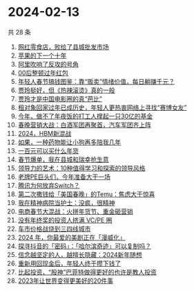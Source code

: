 # 2024-02-13

共 28 条

<!-- BEGIN 36KR -->
<!-- 最后更新时间 2024-02-13 12:07:19 +0800 -->
1. [网红零食店，败给了县城批发市场](https://36kr.com/p/2645178206060807)
1. [苹果的下一个十年](https://36kr.com/p/2644008982085896)
1. [阿里吹响了反攻的号角](https://36kr.com/p/2644916622770433)
1. [00后整顿过年红包](https://36kr.com/p/2644804528963848)
1. [年轻人春节搞钱图鉴：靠“贩卖”情绪价值，每日躺赚千元？](https://36kr.com/p/2645017390153991)
1. [贾玲挺好，但《热辣滚烫》真的一般](https://36kr.com/p/2643551118033160)
1. [贾玲才是中国电影圈的真“芭比”](https://36kr.com/p/2644836935762185)
1. [租对象回家过年已成历史，年轻人更热衷网络上寻找“赛博女友”](https://36kr.com/p/2643826190061063)
1. [今年，做不了年夜饭的打工人撑起一只30亿的基金](https://36kr.com/p/2643517600104705)
1. [春晚营销大战：白酒军团再聚首，汽车军团齐上阵](https://36kr.com/p/2643721348727048)
1. [2024，HBM新混战](https://36kr.com/p/2644803329866888)
1. [如果，一种药物能让小狗再多陪我几年](https://36kr.com/p/2643833342934153)
1. [一百元可以买什么年货](https://36kr.com/p/2643592833956999)
1. [春节爆单，我在县城和瑞幸抢生意](https://36kr.com/p/2645487574875267)
1. [领导力的艺术：10种值得学习和探索的领导风格](https://36kr.com/p/2599016857992066)
1. [老牌PE巨头们，今年准备大干一场](https://36kr.com/p/2646323718847616)
1. [腾讯为何放弃Switch？](https://36kr.com/p/2644954519306498)
1. [第二次撒钱给「美国春晚」的Temu：焦虑大于惊喜](https://36kr.com/p/2645086939626629)
1. [我在精神病院当护士：没疯，很精神](https://36kr.com/p/2638216423242888)
1. [电商春节大混战：火拼年货节、重金砸营销](https://36kr.com/p/2644989989634304)
1. [没有年终奖的投资人挤满 VC/PE 圈](https://36kr.com/p/2644935071383809)
1. [车市价格战烧到三四线城市](https://36kr.com/p/2643777185512582)
1. [2024 年，你最爱的美剧正在「漫威化」](https://36kr.com/p/2643595027087619)
1. [探寻抖音的「密码」：「哈尔滨奇迹」可以复制吗？](https://36kr.com/p/2642804181449856)
1. [信念越坚定的人，越擅长隐藏：2024新年随想](https://36kr.com/p/2644098393571586)
1. [重新用回现金后，年轻人终于攒下钱了](https://36kr.com/p/2638214326829320)
1. [比起投资，“股神”巴菲特做得更好的也许是教人投资](https://36kr.com/p/2643598170799233)
1. [2023年让世界变得更美好的20件事](https://36kr.com/p/2595419029961352)
<!-- END 36KR -->